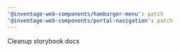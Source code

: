 ```yaml
---
'@inventage-web-components/hamburger-menu': patch
'@inventage-web-components/portal-navigation': patch
---
```


Cleanup storybook docs
